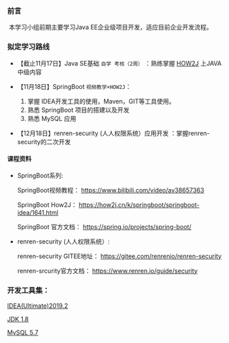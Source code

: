 ### 前言

​    本学习小组前期主要学习Java EE企业级项目开发，适应目前企业开发流程。

### 拟定学习路线

- 【截止11月17日】Java SE基础 `自学 考核（2周）` ：熟练掌握 [HOW2J](https://how2j.cn) 上JAVA中级内容

- 【11月18日】SpringBoot  `视频教学+HOW2J`：

  1. 掌握 IDEA开发工具的使用，Maven，GIT等工具使用。
  2.  熟悉 SpringBoot 项目的搭建以及开发
  3.  熟悉 MySQL 应用

-  【12月18日】renren-security (人人权限系统）应用开发 ：掌握renren-security的二次开发

#### 课程资料

- SpringBoot系列:

  SpringBoot视频教程： https://www.bilibili.com/video/av38657363

  SpringBoot How2J：  https://how2j.cn/k/springboot/springboot-idea/1641.html 

  SpringBoot 官方文档： https://spring.io/projects/spring-boot/ 

- renren-security (人人权限系统）:

  renren-security GITEE地址： https://gitee.com/renrenio/renren-security 

  renren-srcurity官方文档： https://www.renren.io/guide/security 

### 开发工具集：

[IDEA(Ultimate)2019.2]( https://www.jetbrains.com/idea/download/#section=windows )

[JDK 1.8]( https://www.oracle.com/technetwork/java/javase/downloads/jdk8-downloads-2133151.html )

[MySQL 5.7]( https://dev.mysql.com/downloads/mysql/ )
